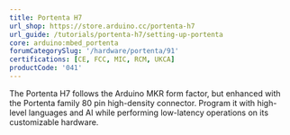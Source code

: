 ```yaml
---
title: Portenta H7
url_shop: https://store.arduino.cc/portenta-h7
url_guide: /tutorials/portenta-h7/setting-up-portenta
core: arduino:mbed_portenta
forumCategorySlug: '/hardware/portenta/91'
certifications: [CE, FCC, MIC, RCM, UKCA]
productCode: '041'
---
```


The Portenta H7 follows the Arduino MKR form factor, but enhanced with the Portenta family 80 pin high-density connector. Program it with high-level languages and AI while performing low-latency operations on its customizable hardware.